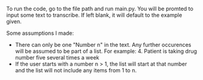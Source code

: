 To run the code, go to the file path and run main.py. 
You will be promted to input some text to transcribe. 
If left blank, it will default to the example given. 

Some assumptions I made:
* There can only be one "Number n" in the text. Any further occurences will be assumed to be part of a list. For example:
    4. Patient is taking drug number five several times a week
* If the user starts with a number n > 1, the list will start at that number and the list will not include any items from 1 to n.

